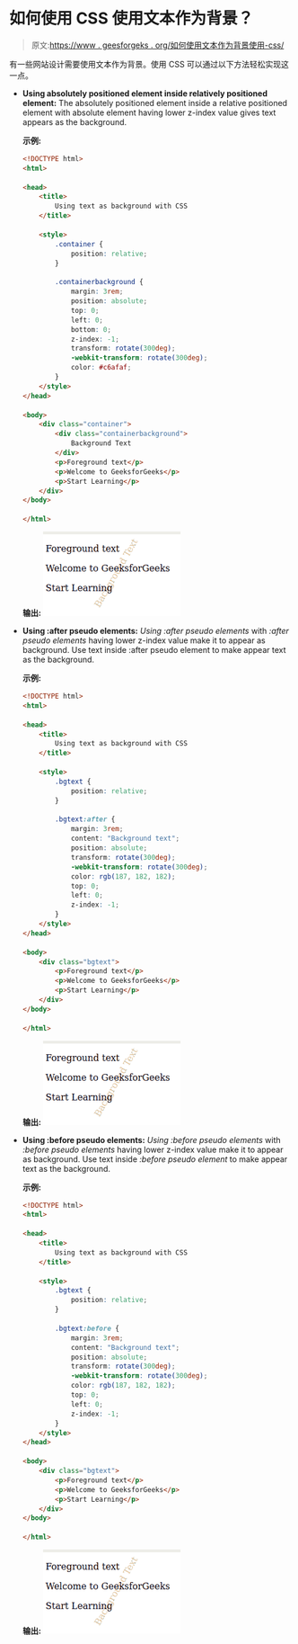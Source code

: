 # 如何使用 CSS 使用文本作为背景？

> 原文:[https://www . geesforgeks . org/如何使用文本作为背景使用-css/](https://www.geeksforgeeks.org/how-to-use-text-as-background-using-css/)

有一些网站设计需要使用文本作为背景。使用 CSS 可以通过以下方法轻松实现这一点。

*   **Using absolutely positioned element inside relatively positioned element:** The absolutely positioned element inside a relative positioned element with absolute element having lower z-index value gives text appears as the background.

    **示例:**

    ```html
    <!DOCTYPE html>
    <html>

    <head>
        <title>
            Using text as background with CSS
        </title>

        <style>
            .container {
                position: relative;
            }

            .containerbackground {
                margin: 3rem;
                position: absolute;
                top: 0;
                left: 0;
                bottom: 0;
                z-index: -1;
                transform: rotate(300deg);
                -webkit-transform: rotate(300deg);
                color: #c6afaf;
            }
        </style>
    </head>

    <body>
        <div class="container">
            <div class="containerbackground">
                Background Text
            </div>
            <p>Foreground text</p>
            <p>Welcome to GeeksforGeeks</p>
            <p>Start Learning</p>
        </div>
    </body>

    </html>
    ```

    **输出:**
    ![](img/98dec9c0fe4fd657ffd88e2c7a1ec745.png)

*   **Using :after pseudo elements:** *Using :after pseudo elements* with *:after pseudo elements* having lower z-index value make it to appear as background. Use text inside :after pseudo element to make appear text as the background.

    **示例:**

    ```html
    <!DOCTYPE html>
    <html>

    <head>
        <title>
            Using text as background with CSS
        </title>

        <style>
            .bgtext {
                position: relative;
            }

            .bgtext:after {
                margin: 3rem;
                content: "Background text";
                position: absolute;
                transform: rotate(300deg);
                -webkit-transform: rotate(300deg);
                color: rgb(187, 182, 182);
                top: 0;
                left: 0;
                z-index: -1;
            }
        </style>
    </head>

    <body>
        <div class="bgtext">
            <p>Foreground text</p>
            <p>Welcome to GeeksforGeeks</p>
            <p>Start Learning</p>
        </div>
    </body>

    </html>
    ```

    **输出:**
    ![](img/98dec9c0fe4fd657ffd88e2c7a1ec745.png)

*   **Using :before pseudo elements:** *Using :before pseudo elements* with *:before pseudo elements* having lower z-index value make it to appear as background. Use text inside *:before pseudo element* to make appear text as the background.

    **示例:**

    ```html
    <!DOCTYPE html>
    <html>

    <head>
        <title>
            Using text as background with CSS
        </title>

        <style>
            .bgtext {
                position: relative;
            }

            .bgtext:before {
                margin: 3rem;
                content: "Background text";
                position: absolute;
                transform: rotate(300deg);
                -webkit-transform: rotate(300deg);
                color: rgb(187, 182, 182);
                top: 0;
                left: 0;
                z-index: -1;
            }
        </style>
    </head>

    <body>
        <div class="bgtext">
            <p>Foreground text</p>
            <p>Welcome to GeeksforGeeks</p>
            <p>Start Learning</p>
        </div>
    </body>

    </html>       
    ```

    **输出:**
    ![](img/98dec9c0fe4fd657ffd88e2c7a1ec745.png)